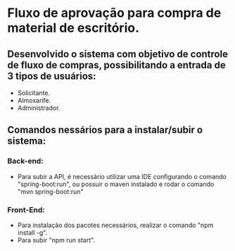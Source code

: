# Fluxo de aprovação para compra de material de escritório.

## Desenvolvido o sistema com objetivo de controle de fluxo de compras, possibilitando a entrada de 3 tipos de usuários:
* Solicitante.
* Almoxarife.
* Administrador.

## Comandos nessários para a instalar/subir o sistema:

### Back-end:
- Para subir a API, é necessário utilizar uma IDE configurando o comando "spring-boot:run", ou possuir o maven instalado e rodar o comando "mvn spring-boot:run"

### Front-End:
- Para instalação dos pacotes necessários, realizar o comando "npm install -g".
- Para subir "npm run start".
